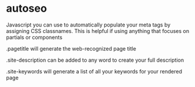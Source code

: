 # autoseo
Javascript you can use to automatically populate your meta tags by assigning CSS classnames. This is helpful if using anything that focuses on partials or components


.pagetitle will generate the web-recognized page title


.site-description can be added to any word to create your full description


.site-keywords will generate a list of all your keywords for your rendered page
